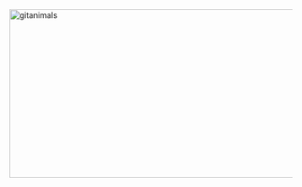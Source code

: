 <a href="https://www.gitanimals.org/">
      <img
        src="https://render.gitanimals.org/guilds/715861532562808785/draw"
        width="800"
        height="300"
        alt="gitanimals"
      />
</a>
